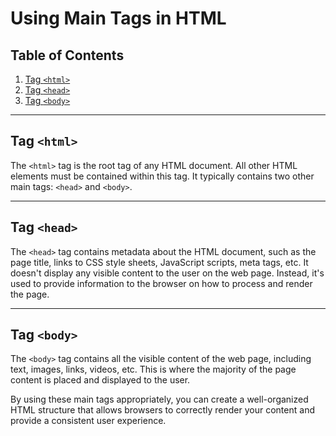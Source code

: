 # Using Main Tags in HTML

## Table of Contents
1. [Tag `<html>`](#tag-html)
2. [Tag `<head>`](#tag-head)
3. [Tag `<body>`](#tag-body)

---

## Tag `<html>`
The `<html>` tag is the root tag of any HTML document. All other HTML elements must be contained within this tag. It typically contains two other main tags: `<head>` and `<body>`.

---

## Tag `<head>`
The `<head>` tag contains metadata about the HTML document, such as the page title, links to CSS style sheets, JavaScript scripts, meta tags, etc. It doesn't display any visible content to the user on the web page. Instead, it's used to provide information to the browser on how to process and render the page.

---

## Tag `<body>`
The `<body>` tag contains all the visible content of the web page, including text, images, links, videos, etc. This is where the majority of the page content is placed and displayed to the user.

By using these main tags appropriately, you can create a well-organized HTML structure that allows browsers to correctly render your content and provide a consistent user experience.
